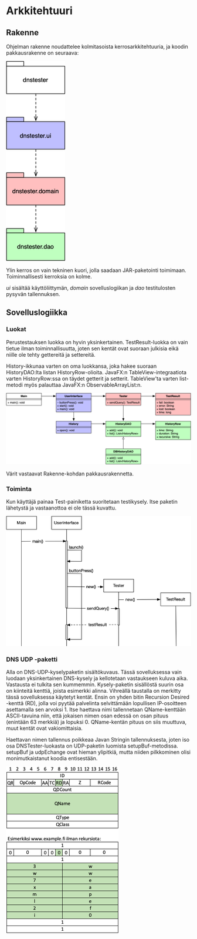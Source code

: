 # Arkkitehtuuri

## Rakenne

Ohjelman rakenne noudattelee kolmitasoista kerrosarkkitehtuuria, ja koodin pakkausrakenne on seuraava:

![Paketointi](https://github.com/riihikallio/ohte/blob/master/Dokumentaatio/Kuvat/paketointi.png)

Ylin kerros on vain tekninen kuori, jolla saadaan JAR-paketointi toimimaan. Toiminnallisesti kerroksia on kolme.

_ui_ sisältää käyttöliittymän, _domain_ sovelluslogiikan ja _dao_ testitulosten pysyvän tallennuksen.

## Sovelluslogiikka

### Luokat

Perustestauksen luokka on hyvin yksinkertainen. TestResult-luokka on vain tietue ilman toiminnallisuutta, joten sen kentät ovat suoraan julkisia eikä niille ole tehty gettereitä ja settereitä.

History-ikkunaa varten on oma luokkansa, joka hakee suoraan HistoryDAO:lta listan HistoryRow-olioita. JavaFX:n TableView-integraatiota varten HistoryRow:ssa on täydet getterit ja setterit. TableView'ta varten list-metodi myös palauttaa JavaFX:n ObservableArrayList:n.

![Luokat](https://github.com/riihikallio/ohte/blob/master/Dokumentaatio/Kuvat/luokat.png)

Värit vastaavat Rakenne-kohdan pakkausrakennetta.

### Toiminta

Kun käyttäjä painaa Test-painiketta suoritetaan testikysely. Itse paketin lähetystä ja vastaanottoa ei ole tässä kuvattu.

![Sekvenssi](https://github.com/riihikallio/ohte/blob/master/Dokumentaatio/Kuvat/sekvenssi.png)

### DNS UDP -paketti

Alla on DNS-UDP-kyselypaketin sisältökuvaus. Tässä sovelluksessa vain luodaan yksinkertainen DNS-kysely ja kellotetaan vastaukseen kuluva aika. Vastausta ei tulkita sen kummemmin. Kysely-paketin sisällöstä suurin osa on kiinteitä kenttiä, joista esimerkki alinna. Vihreällä taustalla on merkitty tässä sovelluksessa käytetyt kentät. Ensin on yhden bitin Recursion Desired -kenttä (RD), jolla voi pyytää palvelinta selvittämään lopullisen IP-osoitteen asettamalla sen arvoksi 1. Itse haettava nimi tallennetaan QName-kenttään ASCII-tavuina niin, että jokaisen nimen osan edessä on osan pituus (enintään 63 merkkiä) ja lopuksi 0. QName-kentän pituus on siis muuttuva, muut kentät ovat vakiomittaisia.

Haettavan nimen tallennus poikkeaa Javan Stringin tallennuksesta, joten iso osa DNSTester-luokasta on UDP-paketin luomista setupBuf-metodissa. setupBuf ja udpEchange ovat hieman ylipitkiä, mutta niiden pilkkominen olisi monimutkaistanut koodia entisestään.

![Paketti](https://github.com/riihikallio/ohte/blob/master/Dokumentaatio/Kuvat/paketti.png)
